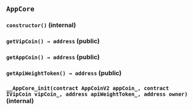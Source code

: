 ## `AppCore`






### `constructor()` (internal)





### `getVipCoin() → address` (public)





### `getAppCoin() → address` (public)





### `getApiWeightToken() → address` (public)





### `__AppCore_init(contract AppCoinV2 appCoin_, contract IVipCoin vipCoin_, address apiWeightToken_, address owner)` (internal)








